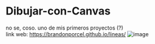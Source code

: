 # Dibujar-con-Canvas
no se, coso. uno de mis primeros proyectos (?) <br>
link web: https://brandonporcel.github.io/lineas/
![image](https://user-images.githubusercontent.com/66080281/95683650-ffe9b780-0bc2-11eb-95c8-465259552340.png)
